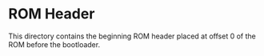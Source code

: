 # ROM Header

This directory contains the beginning ROM header placed at offset 0 of the ROM before the bootloader.

